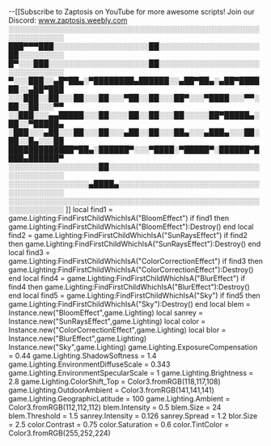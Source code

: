 --[[Subscribe to Zaptosis on YouTube for more awesome scripts!
Join our Discord: www.zaptosis.weebly.com
░░░░░░░░░░░░░░░░░░░░░░░░░░░░░░░░░░░░░░░░░░░░░░░░░░░░░░░░░░░░░
███▀▀▀███░░░░░░░░░░░░░░░░░░░██░░░░░░░░░░░░░░░░░░░░██░░░░░░░░░
█▀░░░███░░░░░░░░░░░░░░░░░░░░██░░░░░░░░░░░░░░░░░░░░░░░░░░░░░░░
▀░░░███░░▄█▀██▄░▀████████▄██████░░▄██▀██▄░▄██▀██████░░▄██▀███
░░░███░░██░░░██░░░██░░░▀██░░██░░░██▀░░░▀████░░░▀▀░██░░██░░░▀▀
░░███░░░▄▄█████░░░██░░░░██░░██░░░██░░░░░██▀█████▄░██░░▀█████▄
░███░░░▄██░░░██░░░██░░░▄██░░██░░░██▄░░░▄███▄░░░██░██░░█▄░░░██
█████████████▀██▄░██████▀░░░▀████░▀█████▀░██████▀████▄██████▀
░░░░░░░░░░░░░░░░░░██░░░░░░░░░░░░░░░░░░░░░░░░░░░░░░░░░░░░░░░░░
░░░░░░░░░░░░░░░░▄████▄░░░░░░░░░░░░░░░░░░░░░░░░░░░░░░░░░░░░░░░
░░░░░░░░░░░░░░░░░░░░░░░░░░░░░░░░░░░░░░░░░░░░░░░░░░░░░░░░░░░░░
]]
local find1 = game.Lighting:FindFirstChildWhichIsA("BloomEffect") if find1 then
    game.Lighting:FindFirstChildWhichIsA("BloomEffect"):Destroy()
end
local find2 = game.Lighting:FindFirstChildWhichIsA("SunRaysEffect") if find2 then
    game.Lighting:FindFirstChildWhichIsA("SunRaysEffect"):Destroy()
end
local find3 = game.Lighting:FindFirstChildWhichIsA("ColorCorrectionEffect") if find3 then
    game.Lighting:FindFirstChildWhichIsA("ColorCorrectionEffect"):Destroy()
end
local find4 = game.Lighting:FindFirstChildWhichIsA("BlurEffect") if find4 then
    game.Lighting:FindFirstChildWhichIsA("BlurEffect"):Destroy()
end
local find5 = game.Lighting:FindFirstChildWhichIsA("Sky") if find5 then
    game.Lighting:FindFirstChildWhichIsA("Sky"):Destroy()
end
local blem = Instance.new("BloomEffect",game.Lighting)
local sanrey = Instance.new("SunRaysEffect",game.Lighting)
local color = Instance.new("ColorCorrectionEffect",game.Lighting)
local blor = Instance.new("BlurEffect",game.Lighting)
Instance.new("Sky",game.Lighting)
game.Lighting.ExposureCompensation = 0.44
game.Lighting.ShadowSoftness = 1.4
game.Lighting.EnvironmentDiffuseScale = 0.343
game.Lighting.EnvironmentSpecularScale = 1
game.Lighting.Brightness = 2.8
game.Lighting.ColorShift_Top = Color3.fromRGB(118,117,108)
game.Lighting.OutdoorAmbient = Color3.fromRGB(141,141,141)
game.Lighting.GeographicLatitude = 100
game.Lighting.Ambient = Color3.fromRGB(112,112,112)
blem.Intensity = 0.5
blem.Size = 24
blem.Threshold = 1.5
sanrey.Intensity = 0.126
sanrey.Spread = 1.2
blor.Size = 2.5
color.Contrast = 0.75
color.Saturation = 0.6
color.TintColor = Color3.fromRGB(255,252,224)
